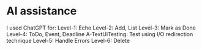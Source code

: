 # AI assistance

I used ChatGPT for:
Level-1: Echo
Level-2: Add, List
Level-3: Mark as Done
Level-4: ToDo, Event, Deadline
A-TextUiTesting: Test using I/O redirection technique
Level-5: Handle Errors
Level-6: Delete
